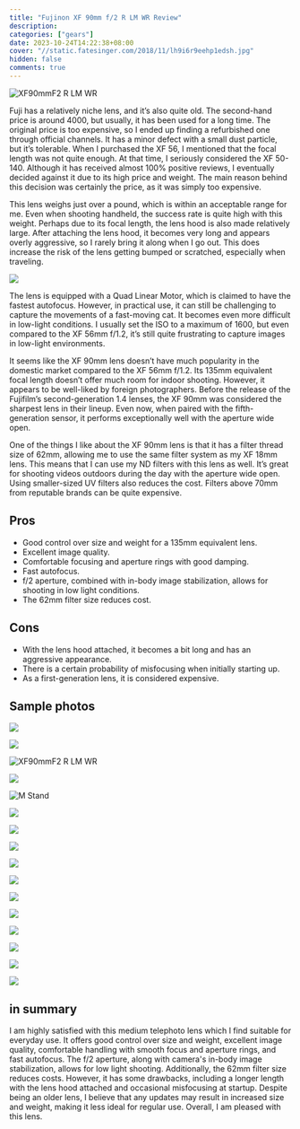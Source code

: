 ```yaml
---
title: "Fujinon XF 90mm f/2 R LM WR Review"
description:
categories: ["gears"]
date: 2023-10-24T14:22:38+08:00
cover: "//static.fatesinger.com/2018/11/lh9i6r9eehp1edsh.jpg"
hidden: false
comments: true
---
```


![XF90mmF2 R LM WR](//static.fatesinger.com/2023/10/fmspc4kprwfqgije.jpg)

Fuji has a relatively niche lens, and it’s also quite old. The second-hand price is around 4000, but usually, it has been used for a long time. The original price is too expensive, so I ended up finding a refurbished one through official channels. It has a minor defect with a small dust particle, but it’s tolerable. When I purchased the XF 56, I mentioned that the focal length was not quite enough. At that time, I seriously considered the XF 50-140. Although it has received almost 100% positive reviews, I eventually decided against it due to its high price and weight. The main reason behind this decision was certainly the price, as it was simply too expensive.

This lens weighs just over a pound, which is within an acceptable range for me. Even when shooting handheld, the success rate is quite high with this weight. Perhaps due to its focal length, the lens hood is also made relatively large. After attaching the lens hood, it becomes very long and appears overly aggressive, so I rarely bring it along when I go out. This does increase the risk of the lens getting bumped or scratched, especially when traveling.

![](//static.fatesinger.com/2023/10/j252nfoibrb2d4e5.jpg)

The lens is equipped with a Quad Linear Motor, which is claimed to have the fastest autofocus. However, in practical use, it can still be challenging to capture the movements of a fast-moving cat. It becomes even more difficult in low-light conditions. I usually set the ISO to a maximum of 1600, but even compared to the XF 56mm f/1.2, it’s still quite frustrating to capture images in low-light environments.

It seems like the XF 90mm lens doesn’t have much popularity in the domestic market compared to the XF 56mm f/1.2. Its 135mm equivalent focal length doesn’t offer much room for indoor shooting. However, it appears to be well-liked by foreign photographers. Before the release of the Fujifilm’s second-generation 1.4 lenses, the XF 90mm was considered the sharpest lens in their lineup. Even now, when paired with the fifth-generation sensor, it performs exceptionally well with the aperture wide open.

One of the things I like about the XF 90mm lens is that it has a filter thread size of 62mm, allowing me to use the same filter system as my XF 18mm lens. This means that I can use my ND filters with this lens as well. It’s great for shooting videos outdoors during the day with the aperture wide open. Using smaller-sized UV filters also reduces the cost. Filters above 70mm from reputable brands can be quite expensive.

## Pros

-   Good control over size and weight for a 135mm equivalent lens.
-   Excellent image quality.
-   Comfortable focusing and aperture rings with good damping.
-   Fast autofocus.
-   f/2 aperture, combined with in-body image stabilization, allows for shooting in low light conditions.
-   The 62mm filter size reduces cost.

## Cons

-   With the lens hood attached, it becomes a bit long and has an aggressive appearance.
-   There is a certain probability of misfocusing when initially starting up.
-   As a first-generation lens, it is considered expensive.

## Sample photos

![](//static.fatesinger.com/2023/10/efyoke4knb0qqq3y.jpg)

![](//static.fatesinger.com/2023/10/80aa5p6y788exakf.jpg)

![XF90mmF2 R LM WR](//static.fatesinger.com/2023/10/hf0d624p9oyo1xnp.jpg)

![](//static.fatesinger.com/2023/10/vorbi3yn1l5ywrjc.jpg)

![M Stand](//static.fatesinger.com/2023/10/v84fl0iu5yfr3r7x.jpg)

![](//static.fatesinger.com/2023/10/efyoke4knb0qqq3y.jpg)

![](//static.fatesinger.com/2023/10/atoen5o5e3tpb54c.jpg)

![](//static.fatesinger.com/2023/10/genhpyns2jny9ave.jpg)

![](//static.fatesinger.com/2023/10/jedgo9hc8g4xapr8.jpg)

![](//static.fatesinger.com/2023/10/5gytvd8igzcnulve.jpg)

![](//static.fatesinger.com/2023/10/0c4oeylzdrx444ru.jpg)

![](//static.fatesinger.com/2023/10/gznitja9yzohso03.jpg)

![](//static.fatesinger.com/2023/10/vgo5trbpdb95e70p.jpg)

![](//static.fatesinger.com/2023/10/z6bkeagoh43675j8.jpg)

![](//static.fatesinger.com/2023/10/47jz6py05lzimfry.jpg)

![](//static.fatesinger.com/2023/10/f8ao5f54nb6jz7be.jpg)

## in summary

I am highly satisfied with this medium telephoto lens which I find suitable for everyday use. It offers good control over size and weight, excellent image quality, comfortable handling with smooth focus and aperture rings, and fast autofocus. The f/2 aperture, along with camera's in-body image stabilization, allows for low light shooting. Additionally, the 62mm filter size reduces costs. However, it has some drawbacks, including a longer length with the lens hood attached and occasional misfocusing at startup. Despite being an older lens, I believe that any updates may result in increased size and weight, making it less ideal for regular use. Overall, I am pleased with this lens.
